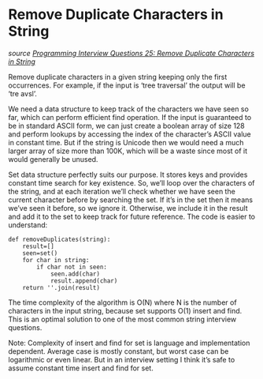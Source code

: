 # Remove Duplicate Characters in String

_source [Programming Interview Questions 25: Remove Duplicate Characters in String](http://www.ardendertat.com/2012/01/06/programming-interview-questions-25-remove-duplicate-characters-in-string/)_

Remove duplicate characters in a given string keeping only the first occurrences. For example, if the input is ‘tree traversal’ the output will be ‘tre avsl’.

We need a data structure to keep track of the characters we have seen so far, which can perform efficient find operation. If the input is guaranteed to be in standard ASCII form, we can just create a boolean array of size 128 and perform lookups by accessing the index of the character’s ASCII value in constant time. But if the string is Unicode then we would need a much larger array of size more than 100K, which will be a waste since most of it would generally be unused.

Set data structure perfectly suits our purpose. It stores keys and provides constant time search for key existence. So, we’ll loop over the characters of the string, and at each iteration we’ll check whether we have seen the current character before by searching the set. If it’s in the set then it means we’ve seen it before, so we ignore it. Otherwise, we include it in the result and add it to the set to keep track for future reference. The code is easier to understand:

```
def removeDuplicates(string):
    result=[]
    seen=set()
    for char in string:
        if char not in seen:
            seen.add(char)
            result.append(char)
    return ''.join(result)
```

The time complexity of the algorithm is O(N) where N is the number of characters in the input string, because set supports O(1) insert and find. This is an optimal solution to one of the most common string interview questions.

Note: Complexity of insert and find for set is language and implementation dependent. Average case is mostly constant, but worst case can be logarithmic or even linear. But in an interview setting I think it’s safe to assume constant time insert and find for set.
